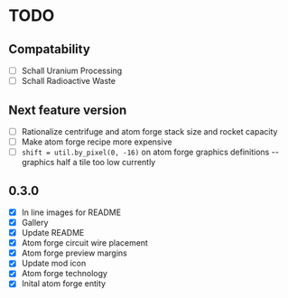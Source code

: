 # TODO

## Compatability

- [ ] Schall Uranium Processing
- [ ] Schall Radioactive Waste

## Next feature version

- [ ] Rationalize centrifuge and atom forge stack size and rocket capacity
- [ ] Make atom forge recipe more expensive
- [ ] `shift = util.by_pixel(0, -16)` on atom forge graphics definitions -- graphics half a tile too low currently

## 0.3.0

- [X] In line images for README
- [X] Gallery
- [X] Update README
- [X] Atom forge circuit wire placement
- [X] Atom forge preview margins
- [X] Update mod icon
- [X] Atom forge technology
- [X] Inital atom forge entity
